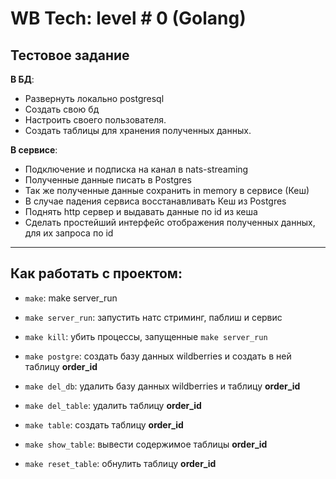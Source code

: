 # WB Tech: level # 0 (Golang)

## **Тестовое задание**

**В БД**:
* Развернуть локально postgresql
* Создать свою бд
* Настроить своего пользователя.
* Создать таблицы для хранения полученных данных.

**В сервисе**:
* Подключение и подписка на канал в nats-streaming
* Полученные данные писать в Postgres
* Так же полученные данные сохранить in memory в сервисе (Кеш)
* В случае падения сервиса восстанавливать Кеш из Postgres
* Поднять http сервер и выдавать данные по id из кеша
* Сделать простейший интерфейс отображения полученных данных, для их запроса по id
***
## **Как работать с проектом:**

* `make`: make server_run

* `make server_run`: запустить натс стриминг, паблиш и сервис
* `make kill`: убить процессы, запущенные `make server_run`
* `make postgre`: создать базу данных wildberries и создать в ней таблицу **order_id**
* `make del_db`: удалить базу данных wildberries и таблицу **order_id**
* `make del_table`: удалить таблицу **order_id**
* `make table`: создать таблицу **order_id**
* `make show_table`: вывести содержимое таблицы **order_id**
* `make reset_table`: обнулить таблицу **order_id**
